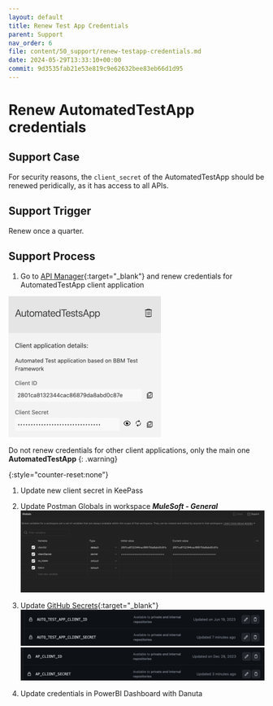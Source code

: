 ```yaml
---
layout: default
title: Renew Test App Credentials
parent: Support
nav_order: 6
file: content/50_support/renew-testapp-credentials.md
date: 2024-05-29T13:33:10+00:00
commit: 9d3535fab21e53e819c9e62632bee83eb66d1d95
---
```


# Renew AutomatedTestApp credentials

## Support Case
For security reasons, the `client_secret` of the AutomatedTestApp should be renewed peridically, as it has access to all APIs.

## Support Trigger
Renew once a quarter.

## Support Process
1. Go to [API Manager](https://eu1.anypoint.mulesoft.com/apimanager/b-braun/#/organizations/cb729472-528f-4190-9f6f-01c272917b9e/environments/26d0bb50-4b78-4622-9a3a-0c66e6d8b07b/apis){:target="_blank"} and renew credentials for AutomatedTestApp client application

![API Manager](./images/Renew1.png "API Manager")

Do not renew credentials for other client applications, only the main one **AutomatedTestApp**
{: .warning}

{:style="counter-reset:none"}
1. Update new client secret in KeePass
1. Update Postman Globals in workspace ***MuleSoft - General***
![Postman Globals](./images/Renew2.png "Postman Globals")

1. Update [GitHub Secrets](https://code.bbraun.io/organizations/IT-BS-MuleSoft/settings/secrets/actions){:target="_blank"}
![GitHub Secrets](./images/Renew3.png "GitHub Secrets")
![GitHub Secrets](./images/Renew4.png "GitHub Secrets")

1. Update credentials in PowerBI Dashboard with Danuta